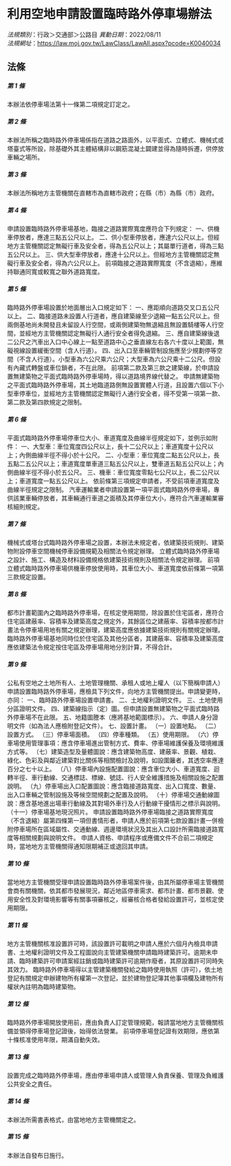 # 利用空地申請設置臨時路外停車場辦法

*法規類別*：行政＞交通部＞公路目
*異動日期*：2022/08/11  
*法規網址*：https://law.moj.gov.tw/LawClass/LawAll.aspx?pcode=K0040034



## 法條
##### 第 1 條
本辦法依停車場法第十一條第二項規定訂定之。

##### 第 2 條
本辦法所稱之臨時路外停車場係指在道路之路面外，以平面式、立體式、機械式或塔臺式等所設，除基礎外其主體結構非以鋼筋混凝土闢建並得為隨時拆遷，供停放車輛之場所。

##### 第 3 條
本辦法所稱地方主管機關在直轄市為直轄市政府；在縣（市）為縣（市）政府。

##### 第 4 條
申請設置臨時路外停車場基地，臨接之道路實際寬度應符合下列規定：
一、供機車停放者，應達三點五公尺以上。
二、供小型車停放者，應達六公尺以上。但經地方主管機關認定無礙行車及安全者，得為五公尺以上；其屬單行道者，得為三點五公尺以上。
三、供大型車停放者，應達十公尺以上。但經地方主管機關認定無礙行車及安全者，得為六公尺以上。
前項臨接之道路實際寬度（不含退縮），應維持聯通同寬或較寬之聯外道路寬度。


##### 第 5 條
臨時路外停車場設置於地面層出入口規定如下：
一、應距順向道路交叉口五公尺以上。
二、臨接道路未設置人行道者，應自建築線至少退縮一點五公尺以上。但兩側基地尚未開發且未留設人行空間，或兩側建築物無退縮且無設置騎樓等人行空間，並經地方主管機關認定無礙行人通行安全者得免退縮。
三、應自建築線後退二公尺之汽車出入口中心線上一點至道路中心之垂直線左右各六十度以上範圍，無礙視線設置緩衝空間（含人行道）。
四、出入口至車輛管制設施應至少規劃停等空間（不含人行道）。小型車為六公尺乘六公尺；大型車為六公尺乘十二公尺。但設有內藏式轉盤或車位鎖者，不在此限。
前項第二款及第三款之建築線，於申請設置無建築物之平面式臨時路外停車場時，得以道路境界線代替之。
申請無建築物之平面式臨時路外停車場，其土地臨道路側無設置實體人行道，且設置六個以下小型車停車位，並經地方主管機關認定無礙行人通行安全者，得不受第一項第一款、第二款及第四款規定之限制。

##### 第 6 條
平面式臨時路外停車場停車位大小、車道寬度及曲線半徑規定如下，並例示如附件：
一、大型車：車位寬度四公尺以上，長十二公尺以上；車道寬度十公尺以上；內側曲線半徑不得小於十公尺。
二、小型車：車位寬度二點五公尺以上，長五點二五公尺以上；車道寬度單車道三點五公尺以上，雙車道五點五公尺以上；內側曲線半徑不得小於五公尺。
三、機車：車位寬度零點七公尺以上，長二公尺以上；車道寬度一點五公尺以上。
依前條第三項規定申請者，不受前項車道寬度及曲線半徑規定之限制。
汽車運輸業者申請設置第一項平面式臨時路外停車場，專供該業車輛停放者，其車輛通行車道之面積及其停車位大小，應符合汽車運輸業審核細則規定。

##### 第 7 條
機械式或塔台式臨時路外停車場之設置，本辦法未規定者，依建築技術規則、建築物附設停車空間機械停車設備規範及相關法令規定辦理。
立體式臨時路外停車場之設計、施工、構造及材料設備規格依建築技術規則及相關法令規定辦理。
前項立體式臨時路外停車場供機車停放使用時，其車位大小、車道寬度依前條第一項第三款規定設置。

##### 第 8 條
都市計畫範圍內之臨時路外停車場，在核定使用期間，除設置於住宅區者，應符合住宅區建蔽率、容積率及建築高度之規定外，其餘區位之建蔽率、容積率按都市計畫法令停車場用地有關之規定辦理，建築高度應依據建築技術規則有關規定辦理。
臨時路外停車場基地同時位於住宅區及其他分區者，其建蔽率、容積率及建築高度應依建築法令規定按住宅區及停車場用地分別計算，不得合計。

##### 第 9 條
公私有空地之土地所有人、土地管理機關、承租人或地上權人（以下簡稱申請人）申請設置臨時路外停車場，應檢具下列文件，向地方主管機關提出。申請變更時，亦同：
一、臨時路外停車場設置申請書。
二、土地權利證明文件。
三、土地使用分區證明文件。
四、建築線指示（定）圖。但申請設置無建築物之平面式臨時路外停車場不在此限。
五、地籍圖謄本（應將基地範圍標示）。
六、申請人身分證明文件（如為法人應檢附登記文件）。
七、設置計畫。
（一）設置地點。
（二）設置方式。
（三）停車場面積。
（四）停車種類。
（五）使用期限。
（六）停車場使用管理事項：應含停車場進出管制方式、費率、停車場維護保養及環境維護方式等。
（七）建築造型及量體圖說：應含建築物高度、建蔽率、景觀、植栽、綠化、色彩及與鄰近建築對比關係等相關檢討及說明，如設圍籬者，其透空率應達百分之七十以上。
（八）停車場內設施配置圖說：應含車位大小、車道寬度、迴轉半徑、車行動線、交通標誌、標線、號誌、行人安全維護措施及相關設施之配置說明。
（九）停車場出入口配置圖說：應含臨接道路寬度、出入口寬度、數量、出入口車輛之管制設施及等候空間規劃之配置及說明。
（十）停車場交通動線圖說：應含基地進出場車行動線及其對場外車行及人行動線干擾情形之標示與說明。
（十一）停車場基地現況照片。
申請設置臨時路外停車場臨接之道路實際寬度（不含退縮）屬第四條第一項但書情形者，申請人應於前項第七款設置計畫一併檢附停車場所在區域屬性、交通動線、週邊環境狀況及其出入口設計所需臨接道路寬度等相關規劃與說明文件。
申請人資格、申請程序或應備文件不合前二項規定時，當地地方主管機關得通知限期補正或退回其申請。

##### 第 10 條
當地地方主管機關受理申請設置臨時路外停車場案件後，由其所屬停車場主管機關會商有關機關，依其都市發展現況，鄰近地區停車需求、都市計畫、都市景觀、使用安全性及對環境影響等有關事項審核之，經審核合格者發給設置許可，並核定使用期限。

##### 第 11 條
地方主管機關核准設置許可時，該設置許可載明之申請人應於六個月內檢具申請書、土地權利證明文件及工程圖說向主管建築機關申請臨時建築許可。逾期未申請、臨時建築許可申請案經註銷或臨時建築許可逾期作廢者，其原設置許可同時失其效力。
臨時路外停車場得以主管建築機關發給之臨時使用執照（許可），依土地登記有關規定申辦建物所有權第一次登記，並於建物登記簿其他事項欄及建物所有權狀內註明為臨時建築物。

##### 第 12 條
臨時路外停車場開放使用前，應由負責人訂定管理規範，報請當地地方主管機關核備並領得停車場登記證後，始得依法營業。
前項停車場登記證有效期限，應依第十條核准使用年限，期滿自動失效。

##### 第 13 條
設置完成之臨時路外停車場，應由停車場申請人或管理人負責保養、管理及負維護公共安全之責任。

##### 第 14 條
本辦法所需書表格式，由當地地方主管機關定之。

##### 第 15 條
本辦法自發布日施行。



